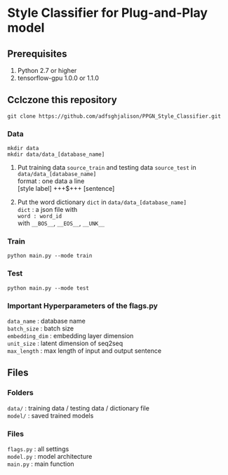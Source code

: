 # Style Classifier for Plug-and-Play model

## Prerequisites

1. Python 2.7 or higher
2. tensorflow-gpu 1.0.0 or 1.1.0

## Cclczone this repository
`git clone https://github.com/adfsghjalison/PPGN_Style_Classifier.git`

### Data
`mkdir data`  
`mkdir data/data_[database_name]`  
1. Put training data `source_train` and testing data `source_test` in `data/data_[database_name]`  
format : one data a line  
[style label] +++$+++ [sentence]  

2. Put the word dictionary `dict` in `data/data_[database_name]`  
`dict` : a json file with  
`word : word_id`  
with `__BOS__`, `__EOS__`, `__UNK__`  

### Train
`python main.py --mode train`

### Test
`python main.py --mode test`

### Important Hyperparameters of the flags.py
`data_name` : database name  
`batch_size` : batch size  
`embedding_dim` : embedding layer dimension  
`unit_size` : latent dimension of seq2seq  
`max_length` : max length of input and output sentence  

## Files

### Folders
`data/` : training data / testing data / dictionary file  
`model/` : saved trained models  

### Files
`flags.py` : all settings  
`model.py` : model architecture  
`main.py` : main function  

